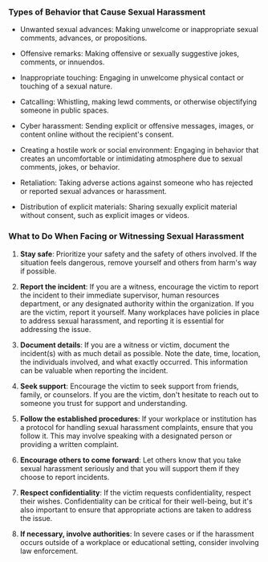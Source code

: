 
### Types of Behavior that Cause Sexual Harassment

- Unwanted sexual advances: Making unwelcome or inappropriate sexual comments, advances, or propositions.

- Offensive remarks: Making offensive or sexually suggestive jokes, comments, or innuendos.

- Inappropriate touching: Engaging in unwelcome physical contact or touching of a sexual nature.

- Catcalling: Whistling, making lewd comments, or otherwise objectifying someone in public spaces.

- Cyber harassment: Sending explicit or offensive messages, images, or content online without the recipient's consent.

- Creating a hostile work or social environment: Engaging in behavior that creates an uncomfortable or intimidating atmosphere due to sexual comments, jokes, or behavior.

- Retaliation: Taking adverse actions against someone who has rejected or reported sexual advances or harassment.

- Distribution of explicit materials: Sharing sexually explicit material without consent, such as explicit images or videos.

### What to Do When Facing or Witnessing Sexual Harassment

1. **Stay safe**: Prioritize your safety and the safety of others involved. If the situation feels dangerous, remove yourself and others from harm's way if possible.

2. **Report the incident**: If you are a witness, encourage the victim to report the incident to their immediate supervisor, human resources department, or any designated authority within the organization. If you are the victim, report it yourself. Many workplaces have policies in place to address sexual harassment, and reporting it is essential for addressing the issue.

3. **Document details**: If you are a witness or victim, document the incident(s) with as much detail as possible. Note the date, time, location, the individuals involved, and what exactly occurred. This information can be valuable when reporting the incident.

4. **Seek support**: Encourage the victim to seek support from friends, family, or counselors. If you are the victim, don't hesitate to reach out to someone you trust for support and understanding.

5. **Follow the established procedures**: If your workplace or institution has a protocol for handling sexual harassment complaints, ensure that you follow it. This may involve speaking with a designated person or providing a written complaint.

6. **Encourage others to come forward**: Let others know that you take sexual harassment seriously and that you will support them if they choose to report incidents.

7. **Respect confidentiality**: If the victim requests confidentiality, respect their wishes. Confidentiality can be critical for their well-being, but it's also important to ensure that appropriate actions are taken to address the issue.

8. **If necessary, involve authorities**: In severe cases or if the harassment occurs outside of a workplace or educational setting, consider involving law enforcement.
